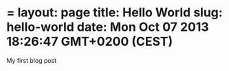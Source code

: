 =
layout: page
title: Hello World
slug: hello-world
date: Mon Oct 07 2013 18:26:47 GMT+0200 (CEST)
=

My first blog post
